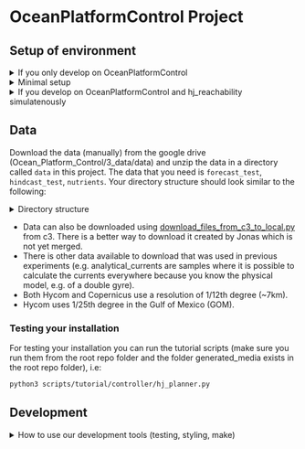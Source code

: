 # OceanPlatformControl Project

## Setup of environment
<details>
<summary> If you only develop on OceanPlatformControl </summary>

In any case install conda:
Install Anaconda OR miniconda (only one of them) [Link](https://docs.conda.io/projects/conda/en/latest/user-guide/install/macos.html)
```sh
# 1. Clone project repo: 
git clone https://github.com/MariusWiggert/OceanPlatformControl.git
# 2. In the terminal, navigate inside the project repo and run the install bash script
cd setup/
source  set_up_ocean_platform_env.sh
```
</details>

<details>
<summary> Minimal setup </summary>
Recreate the minimal setup of Marius with hj_reachability (v0.4).

**LINUX** (might also work on x86 macs but not tested yet)

First create a conda environment

```sh
conda create -y -n ocean_minimal python=3.9.11
conda activate ocean_minimal
```

Then run the installation script (you might have to run `chmod 700 setup/install.sh` before):

```sh
./setup/install.sh
```



**MAC M1 ARM**

First create a conda environment

```sh
conda create -y -n ocean_minimal python=3.9
conda activate ocean_minimal
```

Then run the installation script (you might have to run `chmod 700 setup/m1_install.sh` before):

```sh
./setup/m1_install.sh
```

**WINDOWS**

JAX depends on XLA which needs to be installed as the jaxlib package, which is (officialy) only supported on Linux (Ubuntu) and macOS for now,
according to the github https://github.com/google/jax

Fix: Install Ubuntu on *Windows Subsystem for Linux (WSL)* by oppening PowerShell as administrator and run:
```sh
wsl --install
```
which will enable all the features necessary to run WSL and install the Ubuntu distribution.
Alternatively, follow:
https://ubuntu.com/tutorials/install-ubuntu-on-wsl2-on-windows-11-with-gui-support#1-overview

Visual Studio Code is well suited for developing in WSL and makes the integration easy, see: 
https://code.visualstudio.com/docs/remote/wsl

For visualization of figures, Windows 11 (> Build 22000) supports running Linux GUI apps and allows interactive plotting.
For Windows 10, no direct GUI support which means that plt.show() for example won't work directly. 
Other solutions exist, such as saving the figure or workarounds provided by the community.

Once you have WSL installed and running, install conda or miniconda and follow the same instructions as for the *minimal setup for Linux*.
</details>
<details>
<summary> If you develop on OceanPlatformControl and hj_reachability simulatenously </summary>

1. Now you need to download our two repos and put them in the same top_folder
* top_folder
    * OceanPlatformControl
    * hj_reachability_c3
2. Clone project repo: 
`git clone https://github.com/MariusWiggert/OceanPlatformControl.git`
3. Clone hj_reachability repo:
`git clone https://github.com/MariusWiggert/hj_reachability_c3`
4. In the terminal, navigate inside the project repo, open the script:
`set_up_ocean_platform_env.sh`
Comment out line 13 (where hj_reachability is installed)
Now run the script `source set_up_ocean_platform_env.sh`


This will create a new conda environment called `ocean_platform` which contains all that is needed.
</details>

## Data

Download the data (manually) from the google drive (Ocean_Platform_Control/3_data/data) and unzip the data in a directory called `data` in this project. The data that you need is `forecast_test`, `hindcast_test`, `nutrients`. Your directory structure should look similar to the following: 
<details>
<summary> Directory structure </summary>

```sh 
OceanPlatformControl/
├── config
|── data
│   ├── forecast_test
│   ├── hindcast_test
│   ├── nutrients
├── generated_media # Created automatically
│   ├── currents_animation.mp4
│   ├── solar_animation.mp4
│   ├── solar_test_animation.mp4
│   └── test_hindcast_current_animation.mp4
├── LICENSE
├── models
├── ocean_navigation_simulator
├── README.md
├── scripts
├── setup
├── tests
├── setup.py
└── tmp
```
</details>

- Data can also be downloaded using [download_files_from_c3_to_local.py](scripts/tutorial/data_sources/download_files_from_c3_to_local.py) from c3. There is a better way to download it created by Jonas which is not yet merged.
- There is other data available to download that was used in previous experiments (e.g. analytical_currents are samples where it is possible to calculate the currents everywhere because you know the physical model, e.g. of a double gyre).
- Both Hycom and Copernicus use a resolution of 1/12th degree (~7km).
- Hycom uses 1/25th degree in the Gulf of Mexico (GOM).


### Testing your installation 
For testing your installation you can run the tutorial scripts (make sure you run them from the root repo folder and the folder generated_media exists in the root repo folder), i.e:
```sh
python3 scripts/tutorial/controller/hj_planner.py
```
## Development
<details>
<summary>How to use our development tools (testing, styling, make)</summary>
To install the development packages (tests, linting, etc.), run

```sh
python3 -m pip install -e ".[dev]"
```
### Styling and formatting
```sh
black . # In place formatter, adheres mostly to PEP8
flake8  # Code linter with stylistic conventions adhering to PEP8
isort . # Sorts and formats imports in python files
```

### Tests
Testing with pytest, this is how you can run different levels of granularity of tests.
```sh
python3 -m pytest # all tests
python3 -m pytest tests/food # tests under a directory
python3 -m pytest tests/food/test_fruits.py  # tests for a single file
python3 -m pytest tests/food/test_fruits.py::test_is_crisp  # tests for a single function
# Get test coverage for report
# Runs all tests, results will be in htmlcov/index.html
python3 -m pytest --cov ocean_navigation_simulator --cov-report html
# To exclude code from the coverage report, add these lines
# pragma: no cover, <MESSAGE>
```

### Make commands
You can use `make` to execute targets defined in the `Makefile`. If make is not installed, run `sudo apt install make`.
```sh
# See available make commands
make help
# Execute several clean commands
make clean
# Execute all non-training tests
make test
# Execute style formatting
make style
```
</details>
